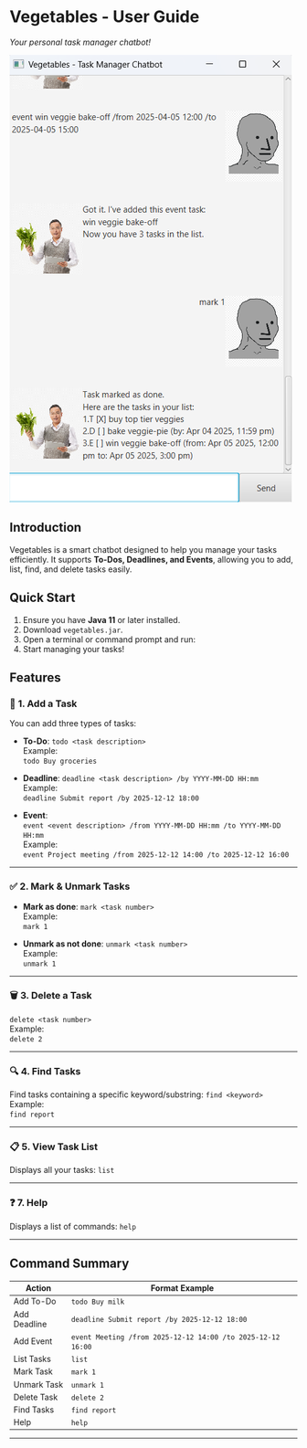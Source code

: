 # **Vegetables - User Guide**  
*Your personal task manager chatbot!*  

![Vegetables Screenshot](Ui.png)

## **Introduction**  
Vegetables is a smart chatbot designed to help you manage your tasks efficiently. It supports **To-Dos, Deadlines, and Events**, allowing you to add, list, find, and delete tasks easily.  

## **Quick Start**  
1. Ensure you have **Java 11** or later installed.  
2. Download `vegetables.jar`.  
3. Open a terminal or command prompt and run:  
4. Start managing your tasks!  

## **Features**  

### 📌 **1. Add a Task**  
You can add three types of tasks:  
- **To-Do**:
```todo <task description>```  
Example:  
```todo Buy groceries```

- **Deadline**:
```deadline <task description> /by YYYY-MM-DD HH:mm```  
Example:  
```deadline Submit report /by 2025-12-12 18:00```
 
- **Event**:  
```event <event description> /from YYYY-MM-DD HH:mm /to YYYY-MM-DD HH:mm```  
Example:  
```event Project meeting /from 2025-12-12 14:00 /to 2025-12-12 16:00```

---

### ✅ **2. Mark & Unmark Tasks**  
- **Mark as done**:
```mark <task number>```  
Example:  
```mark 1```

- **Unmark as not done**:
```unmark <task number>```  
Example:  
```unmark 1```

---

### 🗑️ **3. Delete a Task**  
```delete <task number>```  
Example:  
```delete 2```

---

### 🔍 **4. Find Tasks**  
Find tasks containing a specific keyword/substring:
```find <keyword>```  
Example:  
```find report```

---

### 📋 **5. View Task List**  
Displays all your tasks:
```list```

---

### ❓ **7. Help**  
Displays a list of commands:
```help```

---

## **Command Summary**  

| Action         | Format Example |
|---------------|---------------|
| Add To-Do     | `todo Buy milk` |
| Add Deadline  | `deadline Submit report /by 2025-12-12 18:00` |
| Add Event     | `event Meeting /from 2025-12-12 14:00 /to 2025-12-12 16:00` |
| List Tasks    | `list` |
| Mark Task     | `mark 1` |
| Unmark Task   | `unmark 1` |
| Delete Task   | `delete 2` |
| Find Tasks    | `find report` |
| Help          | `help` |

---

